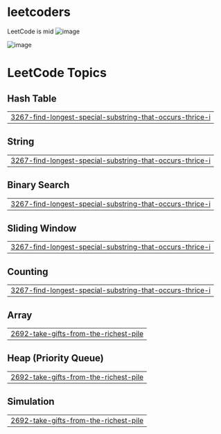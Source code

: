 # leetcoders

LeetCode is mid
![image](https://github.com/rachfiandj07/i_must_do_this_for_my_future/assets/58916388/c0c43f34-70e0-40ae-9a97-239388d819d2)

![image](https://github.com/rachfiandj07/betterengineer/assets/58916388/3ab22ff8-3ec8-43a9-8fe5-5d2969c9c3d9)

<!---LeetCode Topics Start-->
# LeetCode Topics
## Hash Table
|  |
| ------- |
| [3267-find-longest-special-substring-that-occurs-thrice-i](https://github.com/rachfiandj07/i_must_do_this_for_my_future/tree/master/3267-find-longest-special-substring-that-occurs-thrice-i) |
## String
|  |
| ------- |
| [3267-find-longest-special-substring-that-occurs-thrice-i](https://github.com/rachfiandj07/i_must_do_this_for_my_future/tree/master/3267-find-longest-special-substring-that-occurs-thrice-i) |
## Binary Search
|  |
| ------- |
| [3267-find-longest-special-substring-that-occurs-thrice-i](https://github.com/rachfiandj07/i_must_do_this_for_my_future/tree/master/3267-find-longest-special-substring-that-occurs-thrice-i) |
## Sliding Window
|  |
| ------- |
| [3267-find-longest-special-substring-that-occurs-thrice-i](https://github.com/rachfiandj07/i_must_do_this_for_my_future/tree/master/3267-find-longest-special-substring-that-occurs-thrice-i) |
## Counting
|  |
| ------- |
| [3267-find-longest-special-substring-that-occurs-thrice-i](https://github.com/rachfiandj07/i_must_do_this_for_my_future/tree/master/3267-find-longest-special-substring-that-occurs-thrice-i) |
## Array
|  |
| ------- |
| [2692-take-gifts-from-the-richest-pile](https://github.com/rachfiandj07/i_must_do_this_for_my_future/tree/master/2692-take-gifts-from-the-richest-pile) |
## Heap (Priority Queue)
|  |
| ------- |
| [2692-take-gifts-from-the-richest-pile](https://github.com/rachfiandj07/i_must_do_this_for_my_future/tree/master/2692-take-gifts-from-the-richest-pile) |
## Simulation
|  |
| ------- |
| [2692-take-gifts-from-the-richest-pile](https://github.com/rachfiandj07/i_must_do_this_for_my_future/tree/master/2692-take-gifts-from-the-richest-pile) |
<!---LeetCode Topics End-->